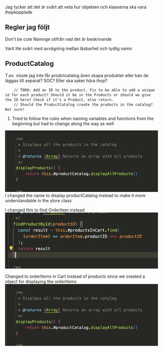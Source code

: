 
Jag tycker att det är svårt att veta hur objekten och klasserna ska vara ihopkopplade

## Regler jag följt
Don't be cute
Namnge utifrån vad det är beskrivande

Varit lite svårt med avvägning mellan läsbarhet och tydlig namn


## ProductCatalog
T.ex. visste jag inte får prodctcatalog även skapa produkter eller kan de läggas till separat? SOC? Eller ska saker höra ihop?

        // TODO: Add an ID to the product. Fix to be able to add a unique id for each product? Should it be in the Products or should we give the ID here? Check if it's a Product, else return.
        // Should the ProductCatalog create the products in the catalog? Not sure!

1. Tried to follow the rules when naming variables and functions from the beginning but had to change along the way as well


![name](/documentation/img/1.png)
I changed the name to display productCatalog instead to make it more understandable in the store class

I changed this to find OrderItem instead
![name change](/documentation/img/2.png)

Changed to orderItems in Cart instead of products since we created a object for displaying the orderItems
![ge](/documentation/img/1.png)
